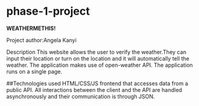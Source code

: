 # phase-1-project
**WEATHERMETHIS!**

Project author:Angela Kanyi

Description
This website allows the user to verify the weather.They can input their location or turn on the location and it will automatically tell the weather.
The application makes use of open-weather API.
The application runs on a single page.

##Technologies used
HTML/CSS/JS frontend that accesses data from a public API. All interactions between the client and the API are handled asynchronously and their communication is through JSON.



